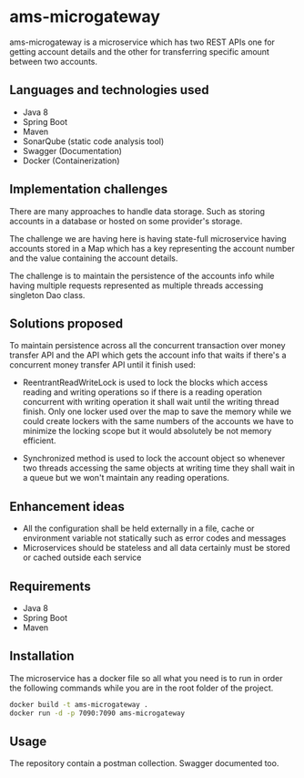 # ams-microgateway

ams-microgateway is a microservice which has two REST APIs one for getting account details and the other for transferring specific amount between two accounts.

## Languages and technologies used

- Java 8
- Spring Boot 
- Maven
- SonarQube (static code analysis tool)
- Swagger (Documentation)
- Docker (Containerization)

## Implementation challenges
There are many approaches to handle data storage. Such as storing accounts in a database or hosted on some provider's storage. 

The challenge we are having here is having state-full microservice having accounts stored in a Map which has a key representing the account number and the value containing the account details. 

The challenge is to maintain the persistence of the accounts info while having multiple requests represented as multiple threads accessing singleton Dao class.

## Solutions proposed

To maintain persistence across all the concurrent transaction over money transfer API and the API which gets the account info that waits if there's a concurrent money transfer API until it finish used:
 - ReentrantReadWriteLock is used to lock the blocks which access reading and writing operations so if there is a reading operation concurrent with writing operation it shall wait until the writing thread finish. Only one locker used over the map to save the memory while we could create lockers with the same numbers of the accounts we have to minimize the locking scope but it would absolutely be not memory efficient.

 - Synchronized method is used to lock the account object so whenever two threads accessing the same objects at writing time they shall wait in a queue but we won't maintain any reading operations.

## Enhancement ideas
- All the configuration shall be held externally in a file, cache or environment variable not statically such as error codes and messages
- Microservices should be stateless and all data certainly must  be stored or cached outside each service 

## Requirements

- Java 8
- Spring Boot 
- Maven

## Installation

The microservice has a docker file so all what you need is to run in order the following commands while you are in the root folder of the project.

```bash
docker build -t ams-microgateway .
docker run -d -p 7090:7090 ams-microgateway
```

## Usage

The repository contain a postman collection. Swagger documented too.
